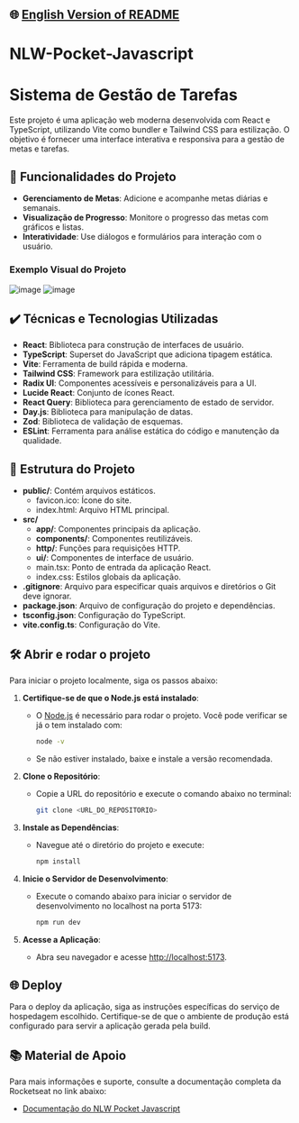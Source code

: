 ## 🌐 [English Version of README](README_EN.md)

# NLW-Pocket-Javascript
# Sistema de Gestão de Tarefas

Este projeto é uma aplicação web moderna desenvolvida com React e TypeScript, utilizando Vite como bundler e Tailwind CSS para estilização. O objetivo é fornecer uma interface interativa e responsiva para a gestão de metas e tarefas.

## 🔨 Funcionalidades do Projeto

- **Gerenciamento de Metas**: Adicione e acompanhe metas diárias e semanais.
- **Visualização de Progresso**: Monitore o progresso das metas com gráficos e listas.
- **Interatividade**: Use diálogos e formulários para interação com o usuário.

### Exemplo Visual do Projeto

![image](https://github.com/user-attachments/assets/780424d8-b64f-4fec-a63f-597b77656478)
![image](https://github.com/user-attachments/assets/0e53f641-1796-4e31-9066-6555d91904c6)

## ✔️ Técnicas e Tecnologias Utilizadas

- **React**: Biblioteca para construção de interfaces de usuário.
- **TypeScript**: Superset do JavaScript que adiciona tipagem estática.
- **Vite**: Ferramenta de build rápida e moderna.
- **Tailwind CSS**: Framework para estilização utilitária.
- **Radix UI**: Componentes acessíveis e personalizáveis para a UI.
- **Lucide React**: Conjunto de ícones React.
- **React Query**: Biblioteca para gerenciamento de estado de servidor.
- **Day.js**: Biblioteca para manipulação de datas.
- **Zod**: Biblioteca de validação de esquemas.
- **ESLint**: Ferramenta para análise estática do código e manutenção da qualidade.

## 📁 Estrutura do Projeto

- **public/**: Contém arquivos estáticos.
    - favicon.ico: Ícone do site.
    - index.html: Arquivo HTML principal.
- **src/**
    - **app/**: Componentes principais da aplicação.
    - **components/**: Componentes reutilizáveis.
    - **http/**: Funções para requisições HTTP.
    - **ui/**: Componentes de interface de usuário.
    - main.tsx: Ponto de entrada da aplicação React.
    - index.css: Estilos globais da aplicação.
- **.gitignore**: Arquivo para especificar quais arquivos e diretórios o Git deve ignorar.
- **package.json**: Arquivo de configuração do projeto e dependências.
- **tsconfig.json**: Configuração do TypeScript.
- **vite.config.ts**: Configuração do Vite.

## 🛠️ Abrir e rodar o projeto

Para iniciar o projeto localmente, siga os passos abaixo:

1. **Certifique-se de que o Node.js está instalado**:
    - O [Node.js](https://nodejs.org/) é necessário para rodar o projeto. Você pode verificar se já o tem instalado com:

      ```bash
      node -v
      ```

    - Se não estiver instalado, baixe e instale a versão recomendada.

2. **Clone o Repositório**:
    - Copie a URL do repositório e execute o comando abaixo no terminal:

      ```bash
      git clone <URL_DO_REPOSITORIO>
      ```

3. **Instale as Dependências**:
    - Navegue até o diretório do projeto e execute:

      ```bash
      npm install
      ```

4. **Inicie o Servidor de Desenvolvimento**:
    - Execute o comando abaixo para iniciar o servidor de desenvolvimento no localhost na porta 5173:

      ```bash
      npm run dev
      ```

5. **Acesse a Aplicação**:
    - Abra seu navegador e acesse [http://localhost:5173](http://localhost:5173).

## 🌐 Deploy

Para o deploy da aplicação, siga as instruções específicas do serviço de hospedagem escolhido. Certifique-se de que o ambiente de produção está configurado para servir a aplicação gerada pela build.

## 📚 Material de Apoio

Para mais informações e suporte, consulte a documentação completa da Rocketseat no link abaixo:

- [Documentação do NLW Pocket Javascript](https://docs-rocketseat.notion.site/NLW-Pocket-JavaScript-4e6d735b40d7470aa4fe46919f8daef9)
